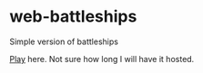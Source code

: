 # web-battleships
Simple version of battleships

[Play](http://battleships.mattematt.com/) here. Not sure how long I will have it hosted.
